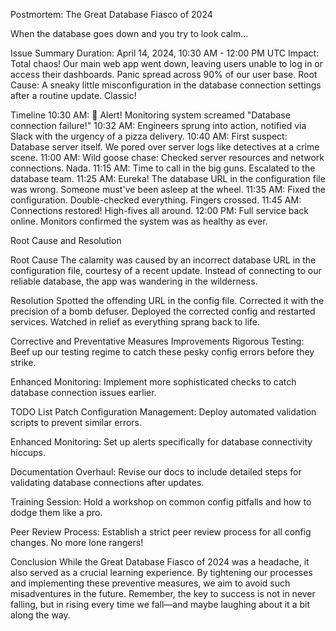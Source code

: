 Postmortem: The Great Database Fiasco of 2024

When the database goes down and you try to look calm...

Issue Summary
Duration: April 14, 2024, 10:30 AM - 12:00 PM UTC
Impact: Total chaos! Our main web app went down, leaving users unable to log in or access their dashboards. Panic spread across 90% of our user base.
Root Cause: A sneaky little misconfiguration in the database connection settings after a routine update. Classic!


Timeline
10:30 AM: 🚨 Alert! Monitoring system screamed "Database connection failure!"
10:32 AM: Engineers sprung into action, notified via Slack with the urgency of a pizza delivery.
10:40 AM: First suspect: Database server itself. We pored over server logs like detectives at a crime scene.
11:00 AM: Wild goose chase: Checked server resources and network connections. Nada.
11:15 AM: Time to call in the big guns. Escalated to the database team.
11:25 AM: Eureka! The database URL in the configuration file was wrong. Someone must've been asleep at the wheel.
11:35 AM: Fixed the configuration. Double-checked everything. Fingers crossed.
11:45 AM: Connections restored! High-fives all around.
12:00 PM: Full service back online. Monitors confirmed the system was as healthy as ever.


Root Cause and Resolution

Root Cause
The calamity was caused by an incorrect database URL in the configuration file, courtesy of a recent update. Instead of connecting to our reliable database, the app was wandering in the wilderness.

Resolution
Spotted the offending URL in the config file.
Corrected it with the precision of a bomb defuser.
Deployed the corrected config and restarted services.
Watched in relief as everything sprang back to life.


Corrective and Preventative Measures
Improvements
Rigorous Testing: Beef up our testing regime to catch these pesky config errors before they strike.

Enhanced Monitoring: Implement more sophisticated checks to catch database connection issues earlier.

TODO List
Patch Configuration Management:
Deploy automated validation scripts to prevent similar errors.

Enhanced Monitoring:
Set up alerts specifically for database connectivity hiccups.

Documentation Overhaul:
Revise our docs to include detailed steps for validating database connections after updates.

Training Session:
Hold a workshop on common config pitfalls and how to dodge them like a pro.

Peer Review Process:
Establish a strict peer review process for all config changes. No more lone rangers!


Conclusion
While the Great Database Fiasco of 2024 was a headache, it also served as a crucial learning experience. By tightening our processes and implementing these preventive measures, we aim to avoid such misadventures in the future. Remember, the key to success is not in never falling, but in rising every time we fall—and maybe laughing about it a bit along the way.
